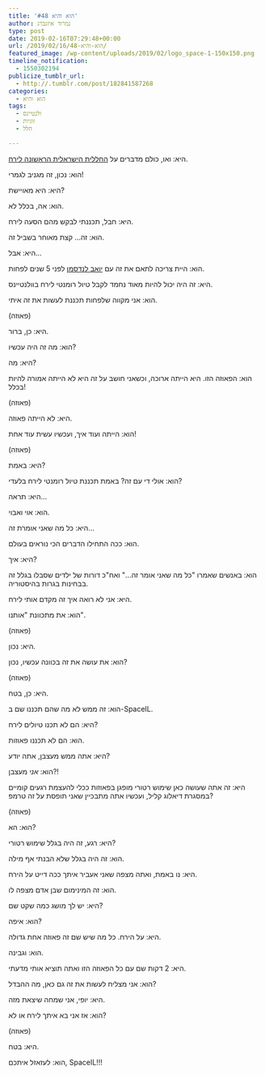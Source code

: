 ```yaml
---
title: 'הוא והיא #48'
author: נמרוד איזנברג
type: post
date: 2019-02-16T07:29:48+00:00
url: /2019/02/16/הוא-והיא-48/
featured_image: /wp-content/uploads/2019/02/logo_space-1-150x150.png
timeline_notification:
  - 1550302194
publicize_tumblr_url:
  - http://.tumblr.com/post/182841587268
categories:
  - הוא והיא
tags:
  - ולנטיינס
  - זוגיות
  - חלל

---
```

היא: ואו, כולם מדברים על [החללית הישראלית הראשונה לירח][1].

הוא: נכון, זה מגניב לגמרי!

היא: היא מאויישת?

הוא: אה, בכלל לא.

היא: חבל, תכננתי לבקש מהם הסעה לירח.

הוא: זה&#8230; קצת מאוחר בשביל זה.

היא: אבל&#8230;

הוא: היית צריכה לתאם את זה עם [יואב לנדסמן][2] לפני 5 שנים לפחות.

היא: זה היה יכול להיות מאוד נחמד לקבל טיול רומנטי לירח בוולנטיינס.

הוא: אני מקווה שלפחות תכננת לעשות את זה איתי.

(פאוזה)

היא: כן, ברור.

הוא: מה זה היה עכשיו?

היא: מה?

הוא: הפאוזה הזו. היא הייתה ארוכה, וכשאני חושב על זה היא לא הייתה אמורה להיות בכלל!

(פאוזה)

היא: לא הייתה פאוזה.

הוא: הייתה ועוד איך, ועכשיו עשית עוד אחת!

(פאוזה)

היא: באמת?

הוא: אולי די עם זה? באמת תכננת טיול רומנטי לירח בלעדי?

היא: תראה&#8230;

הוא: אוי ואבוי.

היא: כל מה שאני אומרת זה&#8230;

הוא: ככה התחילו הדברים הכי נוראים בעולם.

היא: איך?

הוא: באנשים שאמרו "כל מה שאני אומר זה&#8230;" ואח"כ דורות של ילדים שסבלו בגלל זה בבחינות בגרות בהיסטוריה.

היא: אני לא רואה איך זה מקדם אותי לירח.

הוא: את מתכוונת "אותנו".

(פאוזה)

היא: נכון.

הוא: את עושה את זה בכוונה עכשיו, נכון?

(פאוזה)

היא: כן, בטח.

הוא: זה ממש לא מה שהם תכננו שם ב-SpaceIL.

היא: הם לא תכנו טיולים לירח?

הוא: הם לא תכננו פאוזות.

היא: אתה ממש מעצבן, אתה יודע?

הוא: _אני_ מעצבן?!

היא: זה אתה שעושה כאן שימוש רטורי מופגן בפאוזות ככלי להעצמת רגעים קומיים במסגרת דיאלוג קליל, ועכשיו אתה מתבכיין שאני תופסת על זה טרמפ?

(פאוזה)

הוא: הא?

היא: רגע, זה היה בגלל שימוש רטורי?

הוא: זה היה בגלל שלא הבנתי אף מילה.

היא: נו באמת, ואתה מצפה שאני אעביר איתך ככה דייט על הירח.

הוא: זה המינימום שבן אדם מצפה לו.

היא: יש לך מושג כמה שקט שם?

הוא: איפה?

היא: על הירח. כל מה שיש שם זה פאוזה אחת גדולה.

הוא: וגבינה.

היא: 2 דקות שם עם כל הפאוזה הזו ואתה תוציא אותי מדעתי.

הוא: אני מצליח לעשות את זה גם כאן, מה ההבדל?

היא: יופי, אני שמחה שיצאת מזה.

הוא: אז אני בא איתך לירח או לא?

(פאוזה)

היא: בטח.

הוא: לעזאזל איתכם, SpaceIL!!!

 [1]: http://www.spaceil.com
 [2]: http://nicecriticalmass.blogspot.com/